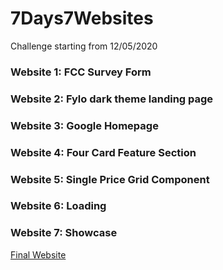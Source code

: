 # 7Days7Websites
Challenge starting from 12/05/2020

### Website 1: FCC Survey Form

### Website 2: Fylo dark theme landing page

### Website 3: Google Homepage

### Website 4: Four Card Feature Section

### Website 5: Single Price Grid Component 

### Website 6: Loading

### Website 7: Showcase






[Final Website](https://7days7websites.vercel.app/)
